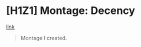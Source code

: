 # [H1Z1] Montage: Decency


[link](https://www.youtube.com/watch?v=FR3Na4MnVgQ)

> Montage I created.
